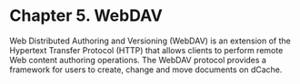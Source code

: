 Chapter 5. WebDAV
=================

Web Distributed Authoring and Versioning (WebDAV) is an extension of
the Hypertext Transfer Protocol (HTTP) that allows clients to perform
remote Web content authoring operations.  The WebDAV protocol provides
a framework for users to create, change and move documents on dCache.

